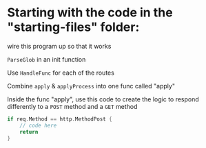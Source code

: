 # Starting with the code in the "starting-files" folder:

wire this program up so that it works

`ParseGlob` in an init function

Use `HandleFunc` for each of the routes

Combine `apply` & `applyProcess` into one func called "apply"

Inside the func "apply", use this code to create the logic to respond differently to a `POST` method and a `GET` method

```Go
if req.Method == http.MethodPost {
    // code here
    return
}
```
